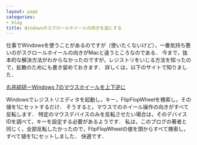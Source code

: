 ```yaml
---
layout: page
categories:
- blog
title: Windowsのスクロールホイールの向きを逆にする
---
```


仕事でWindowsを使うことがあるのですが（使いたくないけど），一番気持ち悪いのがスクロールホイールの向きがMacと違うところなのである．
今まで，抜本的な解決方法がわからなかったのですが，レジストリをいじる方法を知ったので，拡散のためにも書き留めておきます．
詳しくは，以下のサイトで知りました．

[丸井綜研ーWindows 7のマウスホイールを上下逆に](http://marui.hatenablog.com/entry/20120505/1336196908)

Windowsでレジストリエディタを起動し，キー，FlipFlopWheelを検索し，その値を1にセットするだけ．
そうすると，マウスでのホイール操作の向きがすべて反転します．
特定のマウスデバイスのみを反転させたい場合は，そのデバイスIDを調べて，キーを設定する必要があるようです．
私は，このブログの著者と同じく，全部反転したかったので，FlipFlopWheelの値を頭からすべて検索し，すべて値を1にセットしました．
快適です．